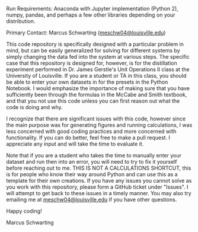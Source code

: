 Run Requirements: Anaconda with Jupyter implementation (Python 2), numpy, pandas, and perhaps a few other libraries depending on your distribution.

Primary Contact: Marcus Schwarting (meschw04@louisville.edu)

This code repository is specifically designed with a particular problem in mind, but can be easily generalized for solving for different systems by simply changing the data fed into the system at various steps. The specific case that this repository is designed for, however, is for the distillation experiment performed in Dr. James Gerstle's Unit Operations II class at the University of Louisville. If you are a student or TA in this class, you should be able to enter your own datasets in for the presets in the Python Notebook. I would emphasize the importance of making sure that you have sufficiently been through the formulas in the McCabe and Smith textbook, and that you not use this code unless you can first reason out what the code is doing and why.

I recognize that there are significant issues with this code, however since the main purpose was for generating figures and running calculations, I was less concerned with good coding practices and more concerned with functionality. If you can do better, feel free to make a pull request. I appreciate any input and will take the time to evaluate it.

Note that if you are a student who takes the time to manually enter your dataset and run then into an error, you will need to try to fix it yourself before reaching out to me. THIS IS NOT A CALCULATIONS SHORTCUT, this is for people who know their way around Python and can use this as a template for their own creations. If you have any issues you cannot solve as you work with this repository, please form a GitHub ticket under "Issues". I will attempt to get back to these issues in a timely manner. You may also try emailing me at meschw04@louisville.edu if you have other questions.

Happy coding!

Marcus Schwarting
